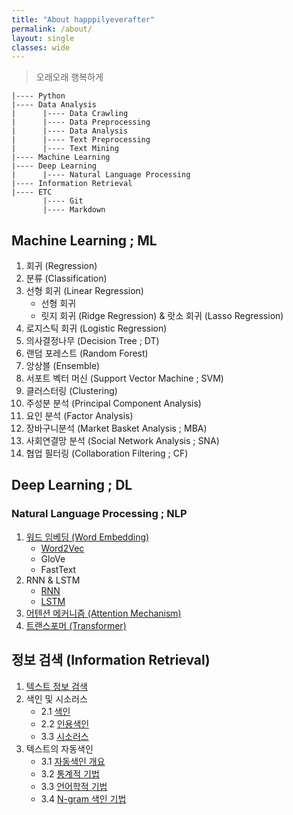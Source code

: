```yaml
---
title: "About happpilyeverafter"
permalink: /about/
layout: single
classes: wide
---
```


> 오래오래 행복하게

```
|---- Python
|---- Data Analysis
|      |---- Data Crawling
|      |---- Data Preprocessing
|      |---- Data Analysis
|      |---- Text Preprocessing
|      |---- Text Mining
|---- Machine Learning
|---- Deep Learning
|      |---- Natural Language Processing
|---- Information Retrieval
|---- ETC
       |---- Git
       |---- Markdown

```

## Machine Learning ; ML

1. 회귀 (Regression)
2. 분류 (Classification)
3. 선형 회귀 (Linear Regression)
    - 선형 회귀
    - 릿지 회귀 (Ridge Regression) & 랏소 회귀 (Lasso Regression)
4. 로지스틱 회귀 (Logistic Regression)
5. 의사결정나무 (Decision Tree ; DT)
6. 랜덤 포레스트 (Random Forest)
7. 앙상블 (Ensemble)
8. 서포트 벡터 머신 (Support Vector Machine ; SVM)
9. 클러스터링 (Clustering)
10. 주성분 분석 (Principal Component Analysis)
11. 요인 분석 (Factor Analysis)
12. 장바구니분석 (Market Basket Analysis ; MBA)
13. 사회연결망 분석 (Social Network Analysis ; SNA)
14. 협업 필터링 (Collaboration Filtering ; CF)

## Deep Learning ; DL

### Natural Language Processing ; NLP

1. [워드 임베딩 (Word Embedding)]()
    - [Word2Vec]()
    - GloVe
    - FastText
2. RNN & LSTM
    - [RNN]()
    - [LSTM]()
3. [어텐션 메커니즘 (Attention Mechanism)]()
4. [트랜스포머 (Transformer)]()

## 정보 검색 (Information Retrieval)

1. [텍스트 정보 검색]({{site.url}}/informatoin%20retrieval/IR-Chapter1/)
2. 색인 및 시소러스
    - 2.1 [색인]({{site.url}}/informatoin%20retrieval/IR-Chapter2-Indexing/)
    - 2.2 [인용색인]({{site.url}}/informatoin%20retrieval/IR-Chapter2-Citation-Index/)
    - 3.3 [시소러스]({{site.url}}/informatoin%20retrieval/IR-Chapter2-Thesaurus/)
3. 텍스트의 자동색인
    - 3.1 [자동색인 개요]({{site.url}}/informatoin%20retrieval/IR-Chapter3-Automatic-Indexing/)
    - 3.2 [통계적 기법]({{site.url}}/informatoin%20retrieval/IR-Chapter3-Statistical/)
    - 3.3 [언어학적 기법]({{site.url}}/informatoin%20retrieval/IR-Chapter3-Linguistic/)
    - 3.4 [N-gram 색인 기법]({{site.url}}/informatoin%20retrieval/IR-Chapter3-Linguistic/)

